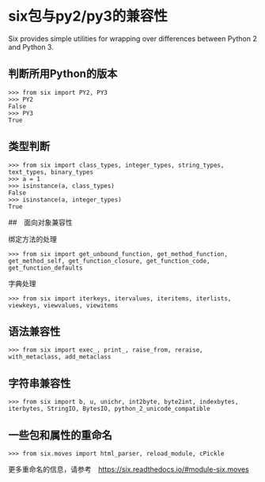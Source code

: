 # six包与py2/py3的兼容性

Six provides simple utilities for wrapping over differences between Python 2 and Python 3.


## 判断所用Python的版本

    >>> from six import PY2, PY3
    >>> PY2
    False
    >>> PY3
    True

## 类型判断

    >>> from six import class_types, integer_types, string_types, text_types, binary_types
    >>> a = 1
    >>> isinstance(a, class_types)
    False
    >>> isinstance(a, integer_types)
    True

##　面向对象兼容性

绑定方法的处理

    >>> from six import get_unbound_function, get_method_function, get_method_self, get_function_closure, get_function_code, get_function_defaults

字典处理

    >>> from six import iterkeys, itervalues, iteritems, iterlists, viewkeys, viewvalues, viewitems

## 语法兼容性

    >>> from six import exec_, print_, raise_from, reraise, with_metaclass, add_metaclass

## 字符串兼容性

    >>> from six import b, u, unichr, int2byte, byte2int, indexbytes, iterbytes, StringIO, BytesIO, python_2_unicode_compatible

## 一些包和属性的重命名

    >>> from six.moves import html_parser, reload_module, cPickle


更多重命名的信息，请参考　https://six.readthedocs.io/#module-six.moves
